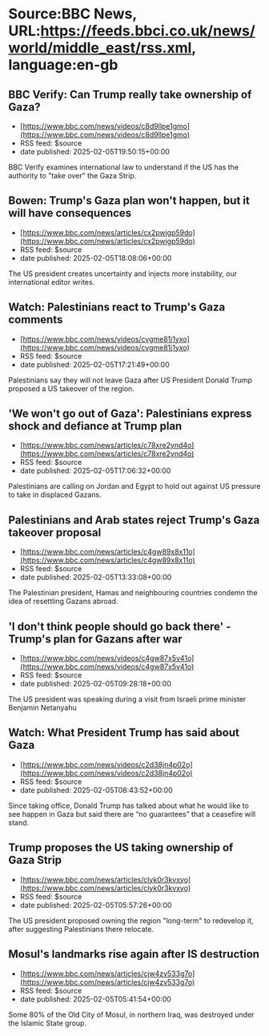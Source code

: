 # Source:BBC News, URL:https://feeds.bbci.co.uk/news/world/middle_east/rss.xml, language:en-gb

## BBC Verify: Can Trump really take ownership of Gaza?
 - [https://www.bbc.com/news/videos/c8d9llpe1gmo](https://www.bbc.com/news/videos/c8d9llpe1gmo)
 - RSS feed: $source
 - date published: 2025-02-05T19:50:15+00:00

BBC Verify examines international law to understand if the US has the authority to "take over" the Gaza Strip.

## Bowen: Trump's Gaza plan won't happen, but it will have consequences
 - [https://www.bbc.com/news/articles/cx2pwjgp59do](https://www.bbc.com/news/articles/cx2pwjgp59do)
 - RSS feed: $source
 - date published: 2025-02-05T18:08:06+00:00

The US president creates uncertainty and injects more instability, our international editor writes.

## Watch: Palestinians react to Trump's Gaza comments
 - [https://www.bbc.com/news/videos/cvgme81j1yxo](https://www.bbc.com/news/videos/cvgme81j1yxo)
 - RSS feed: $source
 - date published: 2025-02-05T17:21:49+00:00

Palestinians say they will not leave Gaza after US President Donald Trump proposed a US takeover of the region.

## 'We won't go out of Gaza': Palestinians express shock and defiance at Trump plan
 - [https://www.bbc.com/news/articles/c78xre2ynd4o](https://www.bbc.com/news/articles/c78xre2ynd4o)
 - RSS feed: $source
 - date published: 2025-02-05T17:06:32+00:00

Palestinians are calling on Jordan and Egypt to hold out against US pressure to take in displaced Gazans.

## Palestinians and Arab states reject Trump's Gaza takeover proposal
 - [https://www.bbc.com/news/articles/c4gw89x8x11o](https://www.bbc.com/news/articles/c4gw89x8x11o)
 - RSS feed: $source
 - date published: 2025-02-05T13:33:08+00:00

The Palestinian president, Hamas and neighbouring countries condemn the idea of resettling Gazans abroad.

## 'I don't think people should go back there' - Trump's plan for Gazans after war
 - [https://www.bbc.com/news/videos/c4gw87x5v41o](https://www.bbc.com/news/videos/c4gw87x5v41o)
 - RSS feed: $source
 - date published: 2025-02-05T09:28:18+00:00

The US president was speaking during a visit from Israeli prime minister Benjamin Netanyahu

## Watch: What President Trump has said about Gaza
 - [https://www.bbc.com/news/videos/c2d38jn4p02o](https://www.bbc.com/news/videos/c2d38jn4p02o)
 - RSS feed: $source
 - date published: 2025-02-05T08:43:52+00:00

Since taking office, Donald Trump has talked about what he would like to see happen in Gaza but said there are “no guarantees” that a ceasefire will stand.

## Trump proposes the US taking ownership of Gaza Strip
 - [https://www.bbc.com/news/articles/clyk0r3kvxyo](https://www.bbc.com/news/articles/clyk0r3kvxyo)
 - RSS feed: $source
 - date published: 2025-02-05T05:57:26+00:00

The US president proposed owning the region "long-term" to redevelop it, after suggesting Palestinians there relocate.

## Mosul's landmarks rise again after IS destruction
 - [https://www.bbc.com/news/articles/cjw4zv533g7o](https://www.bbc.com/news/articles/cjw4zv533g7o)
 - RSS feed: $source
 - date published: 2025-02-05T05:41:54+00:00

Some 80% of the Old City of Mosul, in northern Iraq, was destroyed under the Islamic State group.

